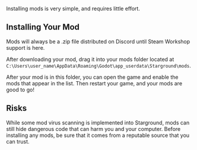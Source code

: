 Installing mods is very simple, and requires little effort.

## Installing Your Mod
Mods will always be a .zip file distributed on Discord until Steam Workshop support is here.

After downloading your mod, drag it into your mods folder located at `C:\Users\user_name\AppData\Roaming\Godot\app_userdata\Starground\mods`.

After your mod is in this folder, you can open the game and enable the mods that appear in the list. Then restart your game, and your mods are good to go!

## Risks
While some mod virus scanning is implemented into Starground, mods can still hide dangerous code that can harm you and your computer. Before installing any mods, be sure that it comes from a reputable source that you can trust.